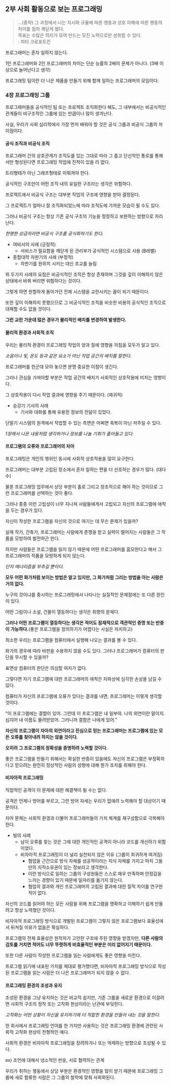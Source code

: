 ## 2부 사회 활동으로 보는 프로그래밍

> ...(중략) 그 과정에서 나는 지시와 규율에 따른 행동과 상호 이해에 따른 행동의 차이를 점차 깨닫게 됐다.  
> 목표는 수많은 의지가 모여 만드는 모진 노력으로만 성취할 수 있다.  
> : 피터 크로포트킨

프로그래머는 혼자 일하지 않는다.

1인 프로그래머와 2인 프로그래머의 차이는 단순 능률의 2배의 문제가 아니다. (3배 이상으로 늘어난다고 생각)

프로그래밍 팀이란 더 나은 제품을 만들기 위해 함께 일하는 프로그래머의 모임이다.

### 4장 프로그래밍 그룹

프로그래머들을 공식적인 팀 또는 프로젝트 조직화한다 해도, 그 내부에서는 비공식적인 관계들이 비구조적인 그룹에 있는 만큼이나 많이 생겨난다.

사실, 우리가 사회 심리학에서 가장 먼저 배워야 할 것은 공식 그룹과 비공식 그룹의 차이점이다.

#### 공식 조직과 비공식 조직

프로그래머 간의 상호관계가 조직도를 있는 그대로 따라 그 좁고 단선적인 통로를 통해서만 형성된다면 프로그래밍 작업에 진척이 있을 리 없다.

트리형태가 아닌 그래프형태로 이뤄져야 한다.

공식적인 구조만이 어떤 조직 내의 유일한 구조라는 생각은 위험하다.

프로젝트에서 비공식 구조는 대부분 작업의 구조에 영향을 받아 결정된다.

그 프로젝트가 얼마나 잘 조직화되었느에 따라 조직도에 가까운 모습이 될 수도 있다.

그러나 비공식 구조는 항상 기존 공식 구조의 기능을 정정하고 보완하는 방향으로 자라난다.

*현명한 상급자라면 비공식 구조를 공식화하기도 한다.*

- 여비서의 사례 (긍정적)
  - 서비스가 필요함을 깨닫게 된 관리부가 공식적인 시스템으로 사용 (B레벨)
- 종합대학 자판기의 사례 (부정적)
  - 자판기를 원위치 시키는 대신 조교를 늘림

위 두가지 사례의 요점은 비공식적인 조직은 항상 존재하며 그것을 깊이 이해하지 않은 상태에서 바꿔 버리면 위험하다는 것이다.

그렇게 하면 원할하게 돌아가던 전체 시스템을 교란시키는 꼴이 되기 때문이다.

또한 깊이 이해하지 못했으므로 그 비공식적인 조직을 비슷한 비용의 공식적인 조직으로 대체할 수도 없을 것이다.

**그런 교란 가운데 많은 경우가 물리적인 배치를 변경하여 발생한다.**

#### 물리적 환경과 사회적 조직

우리는 물리적 환경이 프로그래밍 작업의 양과 질에 영향을 끼침을 모두가 알고 있다.

*소음이나 빛, 온도 등과 같은 요소가 아닌 작업 공간의 배치를 말한다.*

프로그래머를 한군데 모아 놓으면 분명 중요한 이점이 생긴다.

그러나 관심을 가져야할 부분은 작업 공간의 배치가 사회적인 상호작용에 미치는 영향이다.

그 상호작용이 다시 작업 결과에 영향을 주기 때문이다. (재귀적)

- 승강기 기사의 사례
  - 기사와 대화를 통해 유용한 정보의 전달이 있었다.

단말기 시스템의 원격에서 작업할 수 있는 측면은 어쩌면 축복이 아닌 저주일 수 있다.

*1장에서 나온 내용처럼 생각하거나 정보를 나눌 기회가 줄어들고 있다.*

#### 프로그램의 오류와 프로그래머의 자아

프로그래밍은 개인의 행위인 동시에 사회적 상호작용을 많이 요구한다.

프로그래머는 대부분 고립된 장소에서 혼자 일하는 편을 더 선호하는 경우가 많다. (대다수)

물론 프로그래밍 업무에서 상당 부분이 홀로 그리고 창조적으로 해야 하는 것이므로 그런 프로그래머를 선택하는 것이 좋다.

그러나 종종 이런 고립성이 너무 지나쳐 사람들에게서 고립되고 자신의 프로그램에 애착을 두는 경우가 있다.

자신이 작성한 프로그램을 자신의 것으로 여기는 데 무슨 문제가 있을까?

실제 작가, 건축가, 프로그래머는 사람에게 존쟁을 받고 실력이 떨어지는 사람들은 그 작품을 모방하여 발전하곤 한다.

하지만 사람들은 프로그램을 읽지 않기 때문에 어떤 프로그래머를 흠모한다고 해서 그 프로그래머의 작품을 모방하게 되지 않는다.

*단지 매너리즘을 부추길 뿐이다.*

**모두 어떤 화가처럼 보이는 방법은 알고 있지만, 그 화가처럼 그리는 방법을 아는 사람은 거의 없다.**

누구의 것이냐를 중시하는 프로그래밍에서 나타나는 실질적인 문제점에는 또 다른 원인이 있다.

어떤 그림이나 소설, 건물이 열등하다는 생각은 취향의 문제다.

**그러나 어떤 프로그램이 열등하다는 생각은 적어도 잠재적으로 객관적인 증명 또는 반증이 가능하다.**(좋은 프로그램을 정의하기가 어렵다는 사실은 자치하고)

최소한 우리는 프로그램을 컴퓨터에서 실행해 나오는 결과를 볼 수 있다.

화가의 경우에 따라 비판을 수용하지 않을 수도 있다. 그러나 프로그래머가 컴퓨터의 판단을 무시할 수 있을까?

표면상 컴퓨터의 판단은 의심할 여지가 없다.

그렇다면 자기 프로그램에 대한 프로그래머의 애착은 자화상에 심각한 손상을 남길 수 있다.

컴퓨터가 자신의 프로그램에 오류가 있다는 결과를 내면, 프로그래머는 이렇게 생각할 것이다.

"이 프로그램에는 결함이 있어. 그런데 이 프로그램은 내 일부야. 나의 외연이란 말이지. 심지어 내 이름도 물려받았어. 그러니까 결함은 나에게 있어."

**자신의 프로그램이 자아의 외연이라고 진심으로 믿는 프로그래머는 프로그램에 있는 모든 오류를 찾아내려 하지는 않을 것이다.**

**오히려 그 프로그램의 정확성을 증명하려 노력할 것이다.**

좋은 프로그램을 만들기 위해서는 확실한 반증이 있음에도 자신의 프로그램은 부정확하다고 믿으려는 완전히 정상적인 사람의 성향에 대해 뭔가 조치를 취해야 한다.

#### 비자아적 프로그래밍

직접적인 공격이 이 문제에 대한 해결책이 될 수는 없다.

공격은 언제나 방어를 부르고, 그런 방어 자세는 우리가 없애려 노력해야 할 대상이기 때문이다.

자아 문제는 사회적 환경과 더불어 프로그래머들의 가치 체계를 재구성함으로 극복해야 한다.

- 빌의 사례
  - 남이 오류를 찾는 것은 그에 대한 개인적인 공격이 아니라 코드를 개선하기 위함이었다.
  - 비자아적 프로그래밍이 더 널리 실천되지 않은 이유 (그룹이 희귀하게 여겨짐)
    - 협업을 근간으로 방식 자체를 성공적이라는 지식 자체를 가지고 마치 그들만의 지적소유권이 있는 정보라고 생각한다.
    - 이런 방식으로 일하는 그룹의 구성원들은 스스로 매우 만족하며 안정감을 느끼는 경향이 있기 때문에 일자리를 옮기지 않는다.
    - 협업의 결과와 개인 프로그래머의 고립된 결과에 대한 질적 차이를 연구한 적이 없다.

자신의 코드를 읽어야 하는 모든 사람을 위해 프로그램을 명확하고 이해하기 쉽게 만들려고 항상 노력했던 것이다.

비자아적 프로그래밍 방식으로 개발된 프로그램이 그렇지 않은 프로그램보다 효율성에서 뒤쳐질 이유가 없음은 확실하다.

프로그램의 전체 효율성은 원작자가 고안한 구조에 주된 영향을 받겠지만, **다른 사람의 검토를 거치면 적어도 너무 뚜렷하게 비효율적인 부분은 미리 없어지기 때문이다.**

또한 다른 사람이 작성한 프로그램을 읽는 사람에게도 좋은 영향을 미친다.

프로그램 읽기에 내포된 가치를 제대로 평가했다면, 비자아적 프로그래밍 방식으로 작성된 프로그램을 읽는 사람은 더 나은 프로그래머가 되지 않을 수 없다.

#### 프로그래밍 환경의 조성과 유지

조성된 환경을 그냥 유지하는 것은 비교적 쉽지만, 기존 그룹을 새로운 환경으로 이끌려면 사회적 구조의 정착 또는 고착화 현상이라는 난관에 부딪힌다.

*고착화는 어떤 상황이 자신을 유지하기에 더 적합한 환경을 만들어 내는 것을 말한다.*

한 회사에서 프로그래밍 언어를 한 가지만 사용하는 것은 프로그래밍 환경에 관련된 사회적 고착화 현상의 전형적인 예다.

사회적 환경은 비자아적 프로그래밍을 장려하거나 또는 억제하는 방향으로 조성될 수 있다.

ex) 조언에 대해서 냉소적인 반응, 서로 협력하는 관계

우리가 취하는 행동에서 상당 부분은 환경적인 영향을 많이 받기 때문에 프로그래밍 그룹에 새로 합류한 사람은 그 그룹의 철학에 맞춰 사회화된다.




